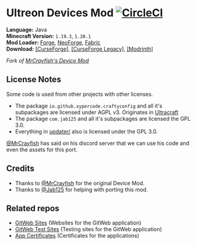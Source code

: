 # Ultreon Devices Mod [![CircleCI](https://dl.circleci.com/status-badge/img/gh/Ultreon/devices-mod/tree/1.19.3-development.svg?style=svg)](https://dl.circleci.com/status-badge/redirect/gh/Ultreon/devices-mod/tree/1.19.3-development)
**Language:** Java  
**Minecraft Version:** `1.19.3`, `1.20.1`  
**Mod Loader:** [Forge](https://files.minecraftforge.net/), [NeoForge](https://neoforged.net/), [Fabric](https://fabricmc.net/)  
**Download:** [[CurseForge]](https://curseforge.com/minecraft/mc-mods/devices-mod), [[CurseForge Legacy]](https://legacy.curseforge.com/minecraft/mc-mods/devices-mod), [[Modrinth]](https://modrinth.com/mod/devices-mod)

*Fork of [MrCrayfish's Device Mod](https://github.com/MrCrayfish/MrCrayfishDeviceMod)*

## License Notes
Some code is used from other projects with other licenses.
* The package `io.github.xypercode.craftyconfig` and all it's subpackages are licensed under AGPL v3.
  Originates in [Ultracraft](https://github.com/Ultreon/ultracraft)
* The package `com.jab125` and all it's subpackages are licensed the GPL 3.0.
* Everything in [updater/](updater) also is licensed under the GPL 3.0.

[@MrCrayfish](https://github.com/MrCrayfish) has said on his discord server that we can use his code and even the assets for this port.


## Credits
* Thanks to [@MrCrayfish](https://github.com/MrCrayfish) for the original Device Mod.
* Thanks to [@Jab125](https://github.com/Jab125) for helping with porting this mod.

## Related repos
* [GitWeb Sites](https://github.com/Ultreon/gitweb-sites) (Websites for the GitWeb application)
* [GitWeb Test Sites](https://github.com/Jab125/gitweb-sites) (Testing sites for the GitWeb application)
* [App Certificates](https://github.com/Ultreon/device-mod-certificates) (Certificates for the applications)
